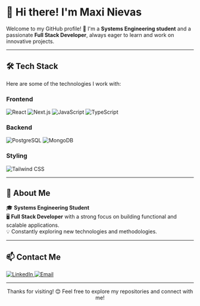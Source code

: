 <p align="center">
  <h1>👋 Hi there! I'm Maxi Nievas</h1>
  <p>Welcome to my GitHub profile! 🚀 I'm a <strong>Systems Engineering student</strong> and a passionate <strong>Full Stack Developer</strong>, always eager to learn and work on innovative projects.</p>
</p>

---

<p align="center">
  <h2>🛠️ Tech Stack</h2>
  <p>Here are some of the technologies I work with:</p>

  <h3>Frontend</h3>
  <p>
    <img src="https://img.shields.io/badge/-React-61DAFB?logo=react&logoColor=white&style=for-the-badge" alt="React" />
    <img src="https://img.shields.io/badge/-Next.js-000000?logo=next.js&logoColor=white&style=for-the-badge" alt="Next.js" />
    <img src="https://img.shields.io/badge/-JavaScript-F7DF1E?logo=javascript&logoColor=white&style=for-the-badge" alt="JavaScript" />
    <img src="https://img.shields.io/badge/-TypeScript-3178C6?logo=typescript&logoColor=white&style=for-the-badge" alt="TypeScript" />
  </p>

  <h3>Backend</h3>
  <p>
    <img src="https://img.shields.io/badge/-PostgreSQL-336791?logo=postgresql&logoColor=white&style=for-the-badge" alt="PostgreSQL" />
    <img src="https://img.shields.io/badge/-MongoDB-47A248?logo=mongodb&logoColor=white&style=for-the-badge" alt="MongoDB" />
  </p>

  <h3>Styling</h3>
  <p>
    <img src="https://img.shields.io/badge/-Tailwind%20CSS-06B6D4?logo=tailwindcss&logoColor=white&style=for-the-badge" alt="Tailwind CSS" />
  </p>
</p>

---

<p align="center">
  <h2>🌱 About Me</h2>
  🎓 <strong>Systems Engineering Student</strong><br>
  🖥️ <strong>Full Stack Developer</strong> with a strong focus on building functional and scalable applications.<br>
  💡 Constantly exploring new technologies and methodologies.
</p>

---

<p align="center">
  <h2>📫 Contact Me</h2>
  <a href="https://www.linkedin.com/in/maximiliano-nievas-arias/" target="_blank" rel="noopener noreferrer">
    <img src="https://img.shields.io/badge/-LinkedIn-0077B5?logo=linkedin&logoColor=white&style=for-the-badge" alt="LinkedIn" />
  </a>
  <a href="mailto:mnievasarias02@gmail.com" target="_blank" rel="noopener noreferrer">
    <img src="https://img.shields.io/badge/-Email-D14836?logo=gmail&logoColor=white&style=for-the-badge" alt="Email" />
  </a>
</p>

---

<p align="center">
  Thanks for visiting! 😊 Feel free to explore my repositories and connect with me!
</p>
